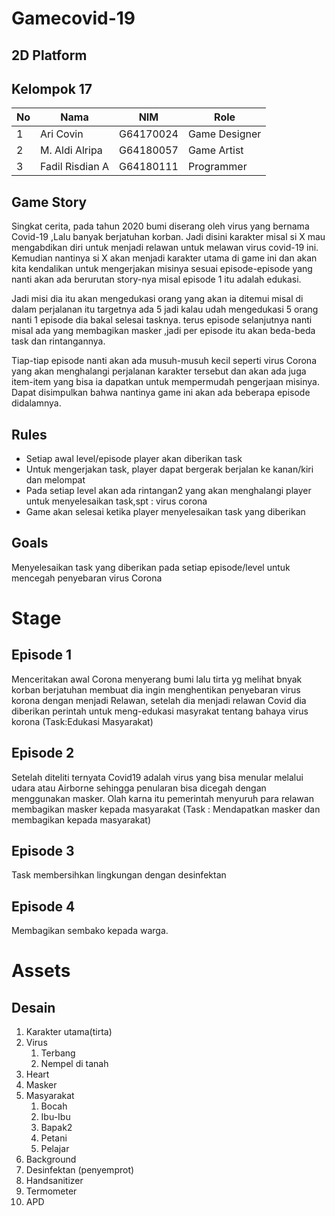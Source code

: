 # Gamecovid-19

2D Platform
---
Kelompok 17
---
| No| Nama           | NIM        | Role          |  
|---|----------------|------------|---------------|
| 1 | Ari Covin      | G64170024  | Game Designer |
| 2 | M. Aldi Alripa | G64180057  | Game Artist   |
| 3 | Fadil Risdian A| G64180111  | Programmer    |

Game Story
---
Singkat cerita, pada tahun 2020 bumi diserang oleh virus yang bernama Covid-19 ,Lalu banyak berjatuhan korban. Jadi disini karakter  misal si X  mau mengabdikan diri untuk menjadi relawan untuk melawan virus covid-19 ini. Kemudian nantinya si X akan menjadi karakter utama di game ini dan akan kita kendalikan untuk mengerjakan misinya sesuai episode-episode yang nanti akan ada berurutan story-nya misal episode 1 itu adalah edukasi.

Jadi misi dia itu akan mengedukasi orang yang akan  ia ditemui misal di dalam perjalanan itu targetnya ada 5 jadi kalau udah mengedukasi 5 orang nanti 1 episode dia bakal selesai tasknya.  terus episode selanjutnya nanti misal ada yang membagikan masker  ,jadi per episode itu  akan beda-beda task dan rintangannya. 

Tiap-tiap episode nanti akan ada musuh-musuh kecil seperti virus Corona yang akan menghalangi perjalanan karakter tersebut dan akan ada juga item-item yang bisa ia dapatkan untuk mempermudah pengerjaan misinya. Dapat disimpulkan bahwa nantinya game ini akan ada beberapa episode didalamnya.

Rules 
---
+ Setiap awal level/episode player akan diberikan task
+ Untuk mengerjakan task, player dapat bergerak berjalan ke kanan/kiri dan melompat
+ Pada setiap level akan ada rintangan2 yang akan menghalangi player untuk menyelesaikan task,spt : virus corona
+ Game akan selesai ketika player menyelesaikan task yang diberikan

Goals
---
Menyelesaikan task yang diberikan pada setiap episode/level untuk mencegah penyebaran virus Corona

Stage
===
Episode 1
---
Menceritakan awal Corona menyerang bumi lalu tirta yg melihat bnyak korban berjatuhan membuat dia ingin menghentikan penyebaran virus korona dengan menjadi Relawan, setelah dia menjadi relawan Covid dia diberikan perintah untuk meng-edukasi masyrakat tentang bahaya virus korona (Task:Edukasi Masyarakat)

Episode 2
---
Setelah diteliti ternyata Covid19 adalah virus yang bisa menular melalui udara atau Airborne sehingga penularan bisa dicegah dengan menggunakan masker. Olah karna itu pemerintah menyuruh para relawan membagikan masker kepada masyarakat (Task : Mendapatkan masker dan membagikan kepada masyarakat)

Episode 3
---
Task membersihkan lingkungan dengan desinfektan

Episode 4
---
Membagikan sembako kepada warga.


Assets
===
Desain
---
1. Karakter utama(tirta)
2. Virus
    1. Terbang
    2. Nempel di tanah
3. Heart
4. Masker
5. Masyarakat
    1. Bocah
    2. Ibu-Ibu
    3. Bapak2
    4. Petani
    5. Pelajar
6. Background
7. Desinfektan (penyemprot)
8. Handsanitizer
9. Termometer
10. APD







